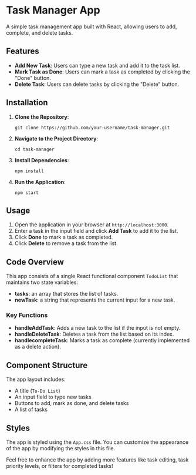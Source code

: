  <h1>Task Manager App</h1>
  <p>A simple task management app built with React, allowing users to add, complete, and delete tasks.</p>
  <h2>Features</h2>
  <ul>
    <li><strong>Add New Task</strong>: Users can type a new task and add it to the task list.</li>
    <li><strong>Mark Task as Done</strong>: Users can mark a task as completed by clicking the "Done" button.</li>
    <li><strong>Delete Task</strong>: Users can delete tasks by clicking the "Delete" button.</li>
  </ul>
  <h2>Installation</h2>
  <ol>
    <li><strong>Clone the Repository</strong>:
      <pre><code>git clone https://github.com/your-username/task-manager.git</code></pre>
    </li>
    <li><strong>Navigate to the Project Directory</strong>:
      <pre><code>cd task-manager</code></pre>
    </li>
    <li><strong>Install Dependencies</strong>:
      <pre><code>npm install</code></pre>
    </li>
    <li><strong>Run the Application</strong>:
      <pre><code>npm start</code></pre>
    </li>
  </ol>

  <h2>Usage</h2>
  <ol>
    <li>Open the application in your browser at <code>http://localhost:3000</code>.</li>
    <li>Enter a task in the input field and click <strong>Add Task</strong> to add it to the list.</li>
    <li>Click <strong>Done</strong> to mark a task as completed.</li>
    <li>Click <strong>Delete</strong> to remove a task from the list.</li>
  </ol>

  <h2>Code Overview</h2>
  <p>This app consists of a single React functional component <code>TodoList</code> that maintains two state variables:</p>
  <ul>
    <li><strong>tasks</strong>: an array that stores the list of tasks.</li>
    <li><strong>newTask</strong>: a string that represents the current input for a new task.</li>
  </ul>

  <h3>Key Functions</h3>
  <ul>
    <li><strong>handleAddTask</strong>: Adds a new task to the list if the input is not empty.</li>
    <li><strong>handleDeleteTask</strong>: Deletes a task from the list based on its index.</li>
    <li><strong>handlecompleteTask</strong>: Marks a task as complete (currently implemented as a delete action).</li>
  </ul>
  <h2>Component Structure</h2>
  <p>The app layout includes:</p>
  <ul>
    <li>A title (<code>To-Do List</code>)</li>
    <li>An input field to type new tasks</li>
    <li>Buttons to add, mark as done, and delete tasks</li>
    <li>A list of tasks</li>
  </ul>
  <h2>Styles</h2>
  <p>The app is styled using the <code>App.css</code> file. You can customize the appearance of the app by modifying the styles in this file.</p>
  <p>Feel free to enhance the app by adding more features like task editing, task priority levels, or filters for completed tasks!</p>
